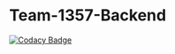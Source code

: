 # Team-1357-Backend

[![Codacy Badge](https://api.codacy.com/project/badge/Grade/519c9bc449784e018bed45f1974428e3)](https://app.codacy.com/gh/BuildForSDGCohort2/Team-1357-Backend?utm_source=github.com&utm_medium=referral&utm_content=BuildForSDGCohort2/Team-1357-Backend&utm_campaign=Badge_Grade_Settings)